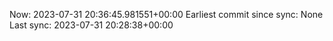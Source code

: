 Now: 2023-07-31 20:36:45.981551+00:00 Earliest commit since sync: None Last sync: 2023-07-31 20:28:38+00:00
